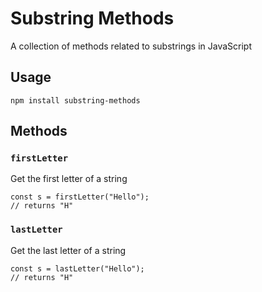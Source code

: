 # Substring Methods
A collection of methods related to substrings in JavaScript

## Usage

```
npm install substring-methods
```

## Methods

### `firstLetter`
Get the first letter of a string
```
const s = firstLetter("Hello"); 
// returns "H"
```

### `lastLetter`
Get the last letter of a string
```
const s = lastLetter("Hello"); 
// returns "H"
```